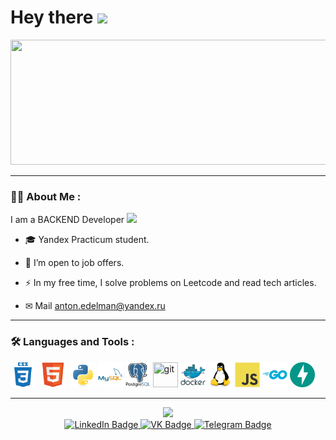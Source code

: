 <div>
  <h1>
    Hey there
    <img src="https://media.giphy.com/media/hvRJCLFzcasrR4ia7z/giphy.gif" width="30px"/>
   </h1> 
  <img src="https://media.giphy.com/media/qEqiI3Oq7vBkoE236M/giphy.gif" width="1000" height="200"/>
</div>


---

### :woman_technologist: About Me :
I am a BACKEND Developer <img src="https://media.giphy.com/media/WUlplcMpOCEmTGBtBW/giphy.gif" width="30"> 
- 🎓 Yandex Practicum student.

- :telescope: I’m open to job offers.

- :zap: In my free time, I solve problems on Leetcode and read tech articles.

- ✉  Mail  anton.edelman@yandex.ru

---

### :hammer_and_wrench: Languages and Tools :
<div>
  <img src="https://github.com/devicons/devicon/blob/master/icons/css3/css3-plain-wordmark.svg"  title="CSS3" alt="CSS" width="40" height="40"/>&nbsp;
  <img src="https://github.com/devicons/devicon/blob/master/icons/html5/html5-original.svg" title="HTML5" alt="HTML" width="40" height="40"/>&nbsp;
  <img src="https://raw.githubusercontent.com/devicons/devicon/master/icons/python/python-original.svg" title="python" width="40" height="40"/>
  <img src="https://raw.githubusercontent.com/devicons/devicon/1119b9f84c0290e0f0b38982099a2bd027a48bf1/icons/mysql/mysql-original-wordmark.svg" title="mysql" width="40" height="40"/>
<img src="https://raw.githubusercontent.com/devicons/devicon/master/icons/postgresql/postgresql-original-wordmark.svg" title="postgresql" width="40" height="40"/>
<img src="https://www.vectorlogo.zone/logos/git-scm/git-scm-icon.svg" title="git" width="40" height="40"/>
<img src="https://raw.githubusercontent.com/devicons/devicon/1119b9f84c0290e0f0b38982099a2bd027a48bf1/icons/docker/docker-original-wordmark.svg" title="docker" width="40" height="40"/>
<img src="https://raw.githubusercontent.com/devicons/devicon/master/icons/linux/linux-original.svg" title="linux" width="40" height="40"/>
<img src="https://raw.githubusercontent.com/devicons/devicon/master/icons/javascript/javascript-original.svg" title="javascript" width="40" height="40"/>
<img src="https://raw.githubusercontent.com/devicons/devicon/1119b9f84c0290e0f0b38982099a2bd027a48bf1/icons/go/go-original-wordmark.svg" title="go" width="40" height="40"/> 
<img src="https://raw.githubusercontent.com/devicons/devicon/master/icons/fastapi/fastapi-original.svg" title="fastapi" width="40" height="40"/>
</div>

---

<div align="center">
  <img src="https://media.giphy.com/media/M9gbBd9nbDrOTu1Mqx/giphy.gif" width="100"/>
  <div id="badges">
    <a href="www.linkedin.com/in/antonedelman/">
      <img src="https://img.shields.io/badge/LinkedIn-blue?style=for-the-badge&logo=linkedin&logoColor=white" alt="LinkedIn Badge"/>
    </a>
    <a href="https://vk.com/anton.edelman">
      <img src="https://img.shields.io/badge/VK-blue?style=for-the-badge&logo=vk&logoColor=white" alt="VK Badge"/>
    </a>
    <a href="https://t.me/AntonEdelman">
      <img src="https://img.shields.io/badge/Telegram-blue?style=for-the-badge&logo=telegram&logoColor=white" alt="Telegram Badge"/>
    </a>
  </div>
  <img src="https://komarev.com/ghpvc/?username=antxrest&style=flat-square&color=blue" alt=""/>
</div>
